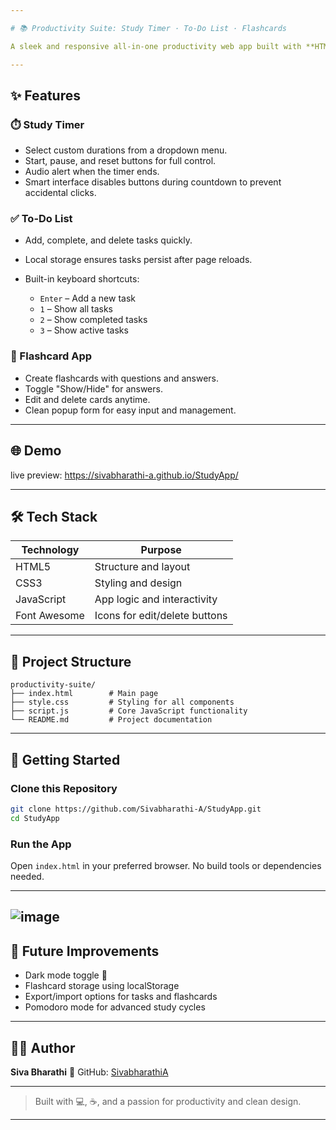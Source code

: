 ```yaml
---

# 📚 Productivity Suite: Study Timer · To-Do List · Flashcards

A sleek and responsive all-in-one productivity web app built with **HTML**, **CSS**, and **JavaScript**. Ideal for students and self-learners who want to manage their time, tasks, and study material efficiently.

---
```


## ✨ Features

### ⏱️ Study Timer

* Select custom durations from a dropdown menu.
* Start, pause, and reset buttons for full control.
* Audio alert when the timer ends.
* Smart interface disables buttons during countdown to prevent accidental clicks.

### ✅ To-Do List

* Add, complete, and delete tasks quickly.
* Local storage ensures tasks persist after page reloads.
* Built-in keyboard shortcuts:

  * `Enter` – Add a new task
  * `1` – Show all tasks
  * `2` – Show completed tasks
  * `3` – Show active tasks

### 🧠 Flashcard App

* Create flashcards with questions and answers.
* Toggle "Show/Hide" for answers.
* Edit and delete cards anytime.
* Clean popup form for easy input and management.

---

## 🌐 Demo

live preview: https://sivabharathi-a.github.io/StudyApp/

---

## 🛠️ Tech Stack

| Technology   | Purpose                       |
| ------------ | ----------------------------- |
| HTML5        | Structure and layout          |
| CSS3         | Styling and design            |
| JavaScript   | App logic and interactivity   |
| Font Awesome | Icons for edit/delete buttons |

---

## 📁 Project Structure

```
productivity-suite/
├── index.html        # Main page
├── style.css         # Styling for all components
├── script.js         # Core JavaScript functionality
└── README.md         # Project documentation
```

---

## 🚀 Getting Started

### Clone this Repository

```bash
git clone https://github.com/Sivabharathi-A/StudyApp.git
cd StudyApp
```

### Run the App

Open `index.html` in your preferred browser.
No build tools or dependencies needed.

---

![image](https://github.com/user-attachments/assets/0edf910c-3f32-4f72-8454-2c9ae133fa11)
---

## 🌟 Future Improvements

* Dark mode toggle 🌙
* Flashcard storage using localStorage
* Export/import options for tasks and flashcards
* Pomodoro mode for advanced study cycles

---


## 👨‍💻 Author

**Siva Bharathi**
🔗 GitHub: [SivabharathiA](https://github.com/SivabharathiA)

---

> Built with 💻, ☕, and a passion for productivity and clean design.

---
